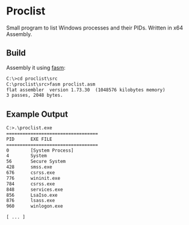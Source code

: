 # Proclist

Small program to list Windows processes and their PIDs. Written in x64 Assembly.

## Build

Assembly it using [fasm](https://flatassembler.net):

```txt
C:\>cd proclist\src
C:\proclist\src>fasm proclist.asm
flat assembler  version 1.73.30  (1048576 kilobytes memory)
3 passes, 2048 bytes.
```

## Example Output

```txt
C:>.\proclist.exe
==================================
PID      EXE FILE
==================================
0        [System Process]
4        System
56       Secure System
428      smss.exe
676      csrss.exe
776      wininit.exe
784      csrss.exe
848      services.exe
856      LsaIso.exe
876      lsass.exe
960      winlogon.exe

[ ... ]
```
